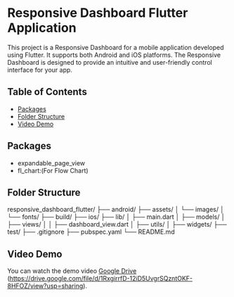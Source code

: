 # Responsive Dashboard Flutter Application

This project is a Responsive Dashboard for a mobile application developed using Flutter. It supports both Android and iOS platforms. The Responsive Dashboard is designed to provide an intuitive and user-friendly control interface for your app.

## Table of Contents

- [Packages](#packages)
- [Folder Structure](#folder-structure)
- [Video Demo](#Video-Demo)

## Packages

- expandable_page_view
- fl_chart:(For Flow Chart) 

## Folder Structure

responsive_dashboard_flutter/
├── android/
├── assets/
│   └── images/
│   └── fonts/
├── build/
├── ios/
├── lib/
│   ├── main.dart
│   ├── models/
│   ├── views/
│   │   ├── dashboard_view.dart
│   ├── utils/
│   ├── widgets/
├── test/
├── .gitignore
├── pubspec.yaml
└── README.md

## Video Demo
You can watch the demo video [Google Drive](#) (https://drive.google.com/file/d/1RxgirrfD-12iD5UvgrSQzntOKF-8HFOZ/view?usp=sharing).

